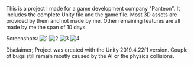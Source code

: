 This is a project I made for a game development company "Panteon".
It includes the complete Unity file and the game file.
Most 3D assets are provided by them and not made by me.
Other remaining features are all made by me the span of 10 days.

Screenshots:
![1](https://user-images.githubusercontent.com/45128545/121053867-77a8ca00-c7c4-11eb-8622-40cb9cf8a7c8.png)
![2](https://user-images.githubusercontent.com/45128545/121053889-7ecfd800-c7c4-11eb-8be5-5c3dd757f65b.png)
![3](https://user-images.githubusercontent.com/45128545/121053901-82fbf580-c7c4-11eb-809d-a07777891ade.png)
![4](https://user-images.githubusercontent.com/45128545/121053927-87281300-c7c4-11eb-8de0-58a42177d791.png)

Disclaimer; Project was created with the Unity 2019.4.22f1 version. Couple of bugs still remain mostly caused by the AI or the physics collisions.
